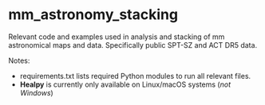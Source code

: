 # mm_astronomy_stacking

Relevant code and examples used in analysis and stacking of mm astronomical maps and data.  Specifically public SPT-SZ and ACT DR5 data.

Notes: 
- requirements.txt lists required Python modules to run all relevant files.  
- **Healpy** is currently only available on Linux/macOS systems (*not Windows*)

